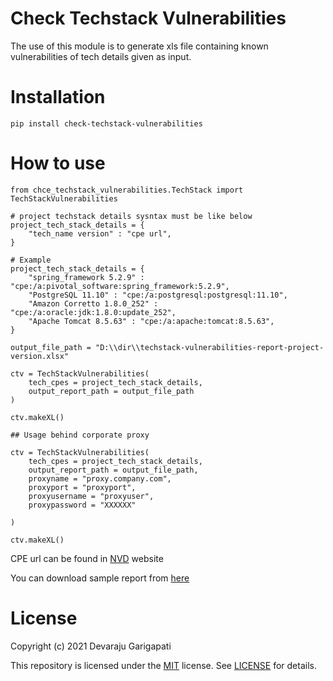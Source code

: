 # Check Techstack Vulnerabilities
The use of this module is to generate xls file containing known vulnerabilities of tech details given as input.

# Installation

```
pip install check-techstack-vulnerabilities
```

# How to use
```
from chce_techstack_vulnerabilities.TechStack import TechStackVulnerabilities

# project techstack details sysntax must be like below
project_tech_stack_details = {
    "tech_name version" : "cpe url",
}

# Example 
project_tech_stack_details = {
    "spring_framework 5.2.9" : "cpe:/a:pivotal_software:spring_framework:5.2.9",
    "PostgreSQL 11.10" : "cpe:/a:postgresql:postgresql:11.10",
    "Amazon Corretto 1.8.0_252" : "cpe:/a:oracle:jdk:1.8.0:update_252",
    "Apache Tomcat 8.5.63" : "cpe:/a:apache:tomcat:8.5.63",
}

output_file_path = "D:\\dir\\techstack-vulnerabilities-report-project-version.xlsx"

ctv = TechStackVulnerabilities(
    tech_cpes = project_tech_stack_details,
    output_report_path = output_file_path
)

ctv.makeXL()

## Usage behind corporate proxy

ctv = TechStackVulnerabilities(
    tech_cpes = project_tech_stack_details,
    output_report_path = output_file_path,
    proxyname = "proxy.company.com",
    proxyport = "proxyport",
    proxyusername = "proxyuser",
    proxypassword = "XXXXXX"

)

ctv.makeXL()

```
CPE url can be found in [NVD](https://nvd.nist.gov/products/cpe/search) website

You can download sample report from [here](https://github.com/devarajug/check-techstack-vulnerabilities/blob/master/sample-techstack.xlsx?raw=true)
# License

Copyright (c) 2021 Devaraju Garigapati

This repository is licensed under the [MIT](https://opensource.org/licenses/MIT) license.
See [LICENSE](https://opensource.org/licenses/MIT) for details.